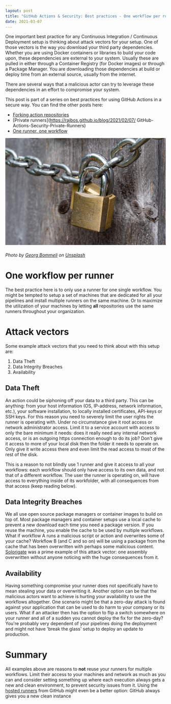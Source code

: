 ```yaml
---
layout: post
title: "GitHub Actions & Security: Best practices - One workflow per runner"
date: 2021-03-07
---
```


One important best practice for any Continuous Integration / Continuous Deployment setup is thinking about attack vectors for your setup. One of those vectors is the way you download your third party dependencies. Whether you are using Docker containers or libraries to build your code upon, these dependencies are external to your system. Usually these are pulled in either through a Container Registry (for Docker images) or through a Package Manager. You are downloading those dependencies at build or deploy time from an external source, usually from the internet. 

There are several ways that a malicious actor can try to leverage these dependencies in an effort to compromise your system.

This post is part of a series on best practices for using GitHub Actions in a secure way. You can find the other posts here:
* [Forking action repositories](https://rajbos.github.io/blog/2021/02/06/GitHub-Actions-Forking-Repositories)
* [Private runners](https://rajbos.github.io/blog/2021/02/07/
GitHub-Actions-Security-Private-Runners)
* [One runner, one workflow](https://rajbos.github.io/blog/2021/03/07/GitHub-Actions-one-workflow-per-runner)

![image of locks on a chain](/images/20210307/georg-bommeli-ybtUqjybcjE-unsplash.jpg)
###### <span>Photo by <a href="https://unsplash.com/@calina?utm_source=unsplash&amp;utm_medium=referral&amp;utm_content=creditCopyText">Georg Bommeli</a> on <a href="https://unsplash.com/?utm_source=unsplash&amp;utm_medium=referral&amp;utm_content=creditCopyText">Unsplash</a></span>

# One workflow per runner
The best practice here is to only use a runner for one single workflow. You might be tempted to setup a set of machines that are dedicated for all your pipelines and install multiple runners on the same machine. Or to maximize the utilization of your machines by letting **all** repositories use the same runners throughout your organization.

# Attack vectors
Some example attack vectors that you need to think about with this setup are:

1. Data Theft
2. Data Integrity Breaches
3. Availability

## Data Theft
An action could be siphoning off your data to a third party. This can be anything: from your host information (OS, IP-address, network information, etc.), your software installation, to locally installed certificates, API-keys or SSH keys. For this reason you need to severely limit the user rights the runner is operating with. Under no circumstance give it root access or network administrator access. Limit it to a service account with access to only the bare minimum it needs: does it really need any internal network access, or is an outgoing https connection enough to do its job? Don't give it access to more of your local disk then the folder it needs to operate on. Only give it write access there and even limit the read access to most of the rest of the disk. 

This is a reason to not blindly use 1 runner and give it access to all your workflows: each workflow should only have access to its own data, and not that of a different workflow. The user the runner is operating on, will have access to everything inside of its workfolder, with all consequences from that access (keep reading below).

## Data Integrity Breaches
We all use open source package managers or container images to build on top of. Most package managers and container setups use a local cache to prevent a new download each time you need a package version. If you reuse the machine, you enable the cache to be used by multiple workflows. What if workflow A runs a malicious script or action and overwrites some of your cache? Workflow B (and C and so on) will be using a package from the cache that has been overwritten with perhaps some malicious content. [Solorigate](http://xpir.it/Solorigate) was a prime example of this attack vector: one assembly overwritten without anyone noticing with the huge consequences from it.

## Availability
Having something compromise your runner does not specifically have to mean stealing your data or overwriting it. Another option can be that the malicious actors want to achieve is hurting your availability to use the workflows altogether. One scenario might be that a zero-day attack is found against your application that can be used to do harm to your company or its users. What if an attacker then has the option to flip a switch somewhere on your runner and all of a sudden you cannot deploy the fix for the zero-day? You're probably very dependent of your pipelines doing the deployment and might not have 'break the glass' setup to deploy an update to production. 

# Summary
All examples above are reasons to **not** reuse your runners for multiple workflows. Limit their access to your machines and network as much as you can and consider setting something up where each execution always gets a new and clean environment, to prevent security issues from it. Using the [hosted runners](https://docs.github.com/en/actions/using-github-hosted-runners/about-github-hosted-runners) from GitHub might even be a better option: GitHub always gives you a new clean instance
